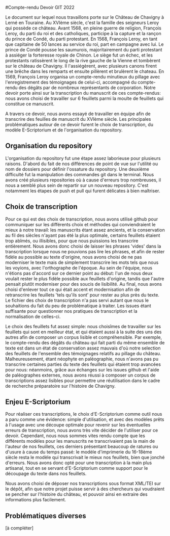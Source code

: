 #Compte-rendu Devoir GIT 2022


Le document sur lequel nous travaillons porte sur le Château de Chavigny à Lerné en Touraine.
Au XVIème siècle, c'est la famille des seigneurs Leroy qui possède ce château.
Avant 1568, en pleine guerre de religion, François Leroy, du parti du roi et des catholiques, participe à la capture et la rançon du prince de
Condé, du parti protestant.
En 1568, François Leroy, en tant que capitaine de 50 lances au service du roi, part en campagne avec lui.
Le prince de Condé pousse les saumurois, majoritairement du parti protestant à assiéger la forteresse royale de Chinon.
Le siège fut un échec, et les protestants ratissèrent le long de la rive gauche de la Vienne et tombèrent sur le château de Chavigny.
Il l'assiégèrent, avec plusieurs canons firent une brêche dans les remparts et ensuite pillèrent et brulèrent le chateau.
En 1569, François Leroy organisa un compte-rendu minutieux du pillage avec l'enregistrement des témoignages de celui-ci, accompagné du 
compte-rendu des dégâts par de nombreux représentants de corporation.
Notre devoir porte ainsi sur la transcription du manuscrit de ces compte-rendus: nous avons choisi de travailler sur 6 feuillets parmi la
moulte de feuillets qui constitue ce manuscrit.

A travers ce devoir, nous avons essayé de travailler en équipe afin de transcrire des feuilles de manuscrit du XVIème siècle.
Les principales problématiques autour de ce devoir furent le choix de transcription, du modèle E-Scriptorium et de l'organisation du repository.


## Organisation du repository
L'organisation du repository fut une étape assez laborieuse pour plusieurs raisons. D'abord du fait de nos différences de point de vue sur l'utilité ou nom 
de dossiers pour définir l'ossature du repository. Une deuxième difficulté fut la manipulation des commandes git dans le terminal. Nous avons créé plusieurs repositories
où à cause d'erreurs trop nombreuses, il nous a semblé plus sein de repartir sur un nouveau repository. C'est notamment les étapes de push et pull qui furent délicates à bien maîtriser.


## Choix de transcription
Pour ce qui est des choix de transcription, nous avons utilisé github pour communiquer sur les différents choix et méthodes qui conviendraient le
mieux à notre travail: les manuscrits étant assez ancients, et la conservation au fil des siècles n'ayant pas été la plus optimale, certains
feuillets étaient trop abîmés, ou illisibles, pour que nous puissions les transcrire entièrement.
Nous avons donc choisi de laisser les phrases 'vides' dans la transcription lorsque nous ne pouvions pas lire les phrases, et afin de rester fidèle
au possible au texte d'origine, nous avons choisi de ne pas moderniser le texte mais de simplement transcrire les mots tels que nous les voyions,
avec l'orthographe de l'époque.
Au sein de l'équipe, nous n'étions pas d'accord sur ce dernier point au début: l'un de nous deux voulait rester le plus fidèle possible aux 
feuillets d'origine, tandis que l'autre pensait plutôt moderniser pour des soucis de lisibilité. Au final, nous avons choisi d'enlever tout ce 
qui était accent et modernisation afin de retranscrire les feuillets 'tels qu'ils sont' pour rester au plus près du texte.
Le fichier des choix de transcription n'a pas servi autant que nous le souhaitions du fait du peu de problématique à traiter. Les issues étant suffisante pour 
questionner nos pratiques de transcription et la normalisation de celles-ci.

 
Le choix des feuillets fut assez simple: nous choisîmes de travailler sur les feuillets qui sont en meilleur état, et qui étaient aussi à 
la suite des uns des autres afin de composer un corpus lisible et compréhensible. Par exemple, le compte-rendu des dégâts du château qui fait parti du même ensemble de texte est dans un état de conservation assez mauvais d'où notre selection des feuillets de l'ensemble des témoignages relatifs au pillage du château. 
Malheureusement, étant néophyte en paléographie, nous n'avons pas pu transcrire certaines parties du texte des feuillets qui étaient trop avancées pour nous: 
néanmoins, grâce aux échanges sur les issues github et l'aide de paléographes externes, nous avons réussi à composer un corpus de transcriptions assez lisibles pour permettre une réutilisation
dans le cadre de recherche préparatoire sur l'histoire de Chavigny.

## Enjeu E-Scriptorium
Pour réaliser ces transcriptions, le choix d'E-Scriptorium comme outil nous a paru comme une évidence: simple d'utilisation, et avec des
modèles prêts à l'usage avec une découpe optimale pour revenir sur les éventuelles erreurs de transcription, nous avons très vite décider de 
l'utiliser pour ce devoir.
Cependant, nous nous sommes vites rendu compte que les différents modèles pour les manuscrits ne transcrivaient pas la main de l'auteur de nos
feuillets, ces derniers présentant beaucoup de ratures ou d'usure à cause du temps passé: le modèle d'imprimerie du 16-18ème siècle resta le 
modèle qui transcrivait le mieux nos feuillets, bien que jonché d'erreurs. Nous avons donc opté pour une transcription à la main plus artisanal, tout en se 
servant d'E-Scriptorium comme support pour le découpage du texte dans nos feuillets.

Nous avons choisi de déposer nos transcriptions sous format XML/TEI sur le dépôt, afin que notre projet puisse servir à des chercheurs qui 
voudraient se pencher sur l'histoire du château, et pouvoir ainsi en extraire des informations plus facilement.

## Problématiques diverses

[à compléter]
